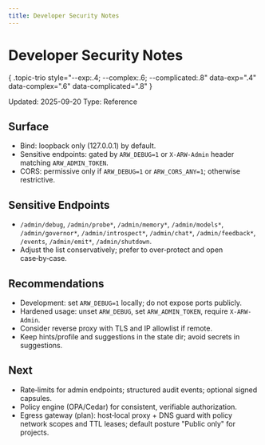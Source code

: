 ```yaml
---
title: Developer Security Notes
---
```


# Developer Security Notes
{ .topic-trio style="--exp:.4; --complex:.6; --complicated:.8" data-exp=".4" data-complex=".6" data-complicated=".8" }

Updated: 2025-09-20
Type: Reference

## Surface
- Bind: loopback only (127.0.0.1) by default.
- Sensitive endpoints: gated by `ARW_DEBUG=1` or `X-ARW-Admin` header matching `ARW_ADMIN_TOKEN`.
- CORS: permissive only if `ARW_DEBUG=1` or `ARW_CORS_ANY=1`; otherwise restrictive.

## Sensitive Endpoints
- `/admin/debug`, `/admin/probe*`, `/admin/memory*`, `/admin/models*`, `/admin/governor*`, `/admin/introspect*`, `/admin/chat*`, `/admin/feedback*`, `/events`, `/admin/emit*`, `/admin/shutdown`.
- Adjust the list conservatively; prefer to over‑protect and open case‑by‑case.

## Recommendations
- Development: set `ARW_DEBUG=1` locally; do not expose ports publicly.
- Hardened usage: unset `ARW_DEBUG`, set `ARW_ADMIN_TOKEN`, require `X-ARW-Admin`.
- Consider reverse proxy with TLS and IP allowlist if remote.
- Keep hints/profile and suggestions in the state dir; avoid secrets in suggestions.

## Next
- Rate‑limits for admin endpoints; structured audit events; optional signed capsules.
- Policy engine (OPA/Cedar) for consistent, verifiable authorization.
- Egress gateway (plan): host‑local proxy + DNS guard with policy network scopes and TTL leases; default posture "Public only" for projects.
